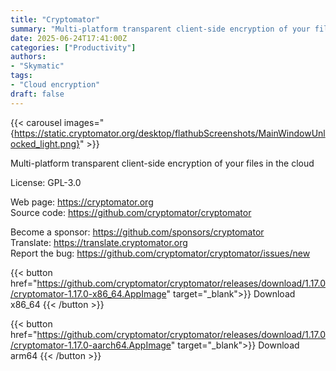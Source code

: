 ```yaml
---
title: "Cryptomator"
summary: "Multi-platform transparent client-side encryption of your files in the cloud"
date: 2025-06-24T17:41:00Z
categories: ["Productivity"]
authors:
- "Skymatic"
tags: 
- "Cloud encryption"
draft: false
---
```


{{< carousel images="{https://static.cryptomator.org/desktop/flathubScreenshots/MainWindowUnlocked_light.png}" >}}

Multi-platform transparent client-side encryption of your files in the cloud

License: GPL-3.0

Web page: <https://cryptomator.org>  
Source code: <https://github.com/cryptomator/cryptomator>

Become a sponsor: <https://github.com/sponsors/cryptomator>  
Translate: <https://translate.cryptomator.org>  
Report the bug: <https://github.com/cryptomator/cryptomator/issues/new>  

{{< button href="https://github.com/cryptomator/cryptomator/releases/download/1.17.0/cryptomator-1.17.0-x86_64.AppImage" target="_blank">}}
Download x86_64
{{< /button >}}

{{< button href="https://github.com/cryptomator/cryptomator/releases/download/1.17.0/cryptomator-1.17.0-aarch64.AppImage" target="_blank">}}
Download arm64
{{< /button >}}